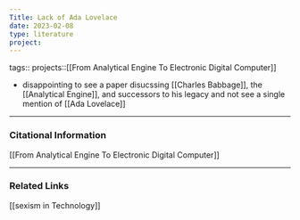 ```yaml
---
Title: Lack of Ada Lovelace
date: 2023-02-08
type: literature
project:
---
```

tags:: 
projects::[[From Analytical Engine To Electronic Digital Computer]]


-   disappointing to see a paper disucssing [[Charles Babbage]], the [[Analytical Engine]], and successors to his legacy and not see a single mention of [[Ada Lovelace]] 

---
### Citational Information

[[From Analytical Engine To Electronic Digital Computer]]

---

### Related Links

[[sexism in Technology]] 